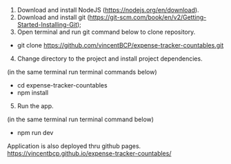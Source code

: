 1. Download and install NodeJS (https://nodejs.org/en/download).
2. Download and install git (https://git-scm.com/book/en/v2/Getting-Started-Installing-Git);
3. Open terminal and run git command below to clone repository.

- git clone https://github.com/vincentBCP/expense-tracker-countables.git

4. Change directory to the project and install project dependencies.

(in the same terminal run terminal commands below)

- cd expense-tracker-countables
- npm install

5. Run the app.

(in the same terminal run terminal command below)

- npm run dev

Application is also deployed thru github pages. https://vincentbcp.github.io/expense-tracker-countables/
